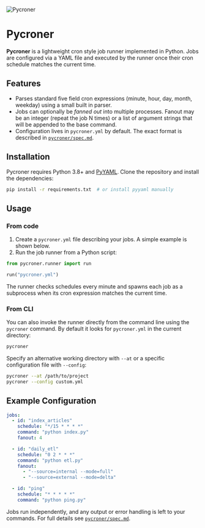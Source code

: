 ![Pycroner](icon.png)
# Pycroner

**Pycroner** is a lightweight cron style job runner implemented in Python.
Jobs are configured via a YAML file and executed by the runner once their
cron schedule matches the current time.

## Features
- Parses standard five field cron expressions (minute, hour, day, month, weekday)
  using a small built in parser.
- Jobs can optionally be *fanned out* into multiple processes. Fanout may be an
  integer (repeat the job N times) or a list of argument strings that will be
  appended to the base command.
- Configuration lives in `pycroner.yml` by default. The exact format is
  described in [`pycroner/spec.md`](pycroner/spec.md).

## Installation
Pycroner requires Python 3.8+ and [PyYAML](https://pyyaml.org/).
Clone the repository and install the dependencies:

```bash
pip install -r requirements.txt  # or install pyyaml manually
```

## Usage
### From code 
1. Create a `pycroner.yml` file describing your jobs. A simple example is shown
   below.
2. Run the job runner from a Python script:

```python
from pycroner.runner import run

run("pycroner.yml")
```

The runner checks schedules every minute and spawns each job as a subprocess
when its cron expression matches the current time.

### From CLI
You can also invoke the runner directly from the command line using the
`pycroner` command. By default it looks for `pycroner.yml` in the current
directory:

```bash
pycroner
```

Specify an alternative working directory with `--at` or a specific
configuration file with `--config`:

```bash
pycroner --at /path/to/project
pycroner --config custom.yml
```

## Example Configuration
```yaml
jobs:
  - id: "index_articles"
    schedule: "*/15 * * * *"
    command: "python index.py"
    fanout: 4

  - id: "daily_etl"
    schedule: "0 2 * * *"
    command: "python etl.py"
    fanout:
      - "--source=internal --mode=full"
      - "--source=external --mode=delta"

  - id: "ping"
    schedule: "* * * * *"
    command: "python ping.py"
```

Jobs run independently, and any output or error handling is left to your
commands. For full details see [`pycroner/spec.md`](pycroner/spec.md).
